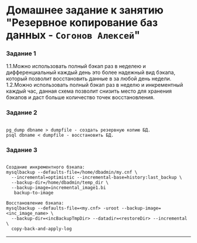 # Домашнее задание к занятию "Резервное копирование баз данных - `Согонов Алексей`"

### Задание 1

1.1.Можно использовать полный бэкап раз в неделею и дифференциальный каждый день это более надежный вид бэкапа, который позволит восстановить данные в за любой день недели.
1.2.Можно использовать полный бэкап раз в неделю и инкрементный каждый час, данная схема позволит снизить место для хранения бэкапов и даст больше количество точек восстановления.


### Задание 2

```

pg_dump dbname > dumpfile - создать резервную копию БД.
psql dbname < dumpfile - восстановить БД.

```

### Задание 3

```

Создание инкрементного бэкапа:
mysqlbackup --defaults-file=/home/dbadmin/my.cnf \
  --incremental=optimistic --incremental-base=history:last_backup \
  --backup-dir=/home/dbadmin/temp_dir \
  --backup-image=incremental_image1.bi 
   backup-to-image

Восстановление бэкапа:
mysqlbackup --defaults-file=<my.cnf> -uroot --backup-image=<inc_image_name> \
  --backup-dir=<incBackupTmpDir> --datadir=<restoreDir> --incremental \
  copy-back-and-apply-log

```

---
